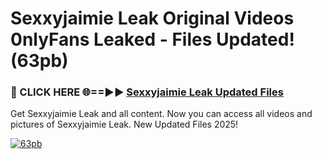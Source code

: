 # Sexxyjaimie Leak Original Videos 0nlyFans Leaked - Files Updated! (63pb)

<h3>🔴 CLICK HERE 🌐==►► <a href="https://tinyurl.com/x26r9saj" rel="nofollow">Sexxyjaimie Leak Updated Files</a></h3>

Get Sexxyjaimie Leak and all content. Now you can access all videos and pictures of Sexxyjaimie Leak. New Updated Files 2025!

[![63pb](https://i.imgur.com/LkgZPqh.gif)](https://tinyurl.com/x26r9saj)
